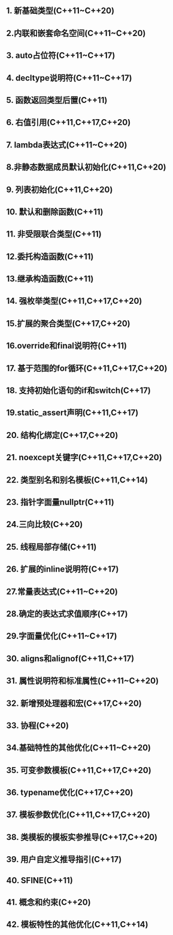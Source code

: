 <!--
 * @Author: chenbei
 * @Date: 2022-04-09 19:25:11
 * @LastEditTime: 2022-04-09 19:39:38
 * @FilePath: \myLeetCode\现代C++语言核心特性解析.md
 * @Description: 现代C++新特性
 * @Signature: A boy without dreams
-->
## 1. 新基础类型(C++11~C++20)



## 2.内联和嵌套命名空间(C++11~C++20)



## 3. auto占位符(C++11~C++17)



## 4. decltype说明符(C++11~C++17)



## 5. 函数返回类型后置(C++11)



## 6. 右值引用(C++11,C++17,C++20)



## 7. lambda表达式(C++11~C++20)



## 8.非静态数据成员默认初始化(C++11,C++20)



## 9. 列表初始化(C++11,C++20)



## 10. 默认和删除函数(C++11)



## 11. 非受限联合类型(C++11)



## 12.委托构造函数(C++11)



## 13.继承构造函数(C++11)



## 14. 强枚举类型(C++11,C++17,C++20)



## 15.扩展的聚合类型(C++17,C++20)



## 16.override和final说明符(C++11)



## 17. 基于范围的for循环(C++11,C++17,C++20)



## 18. 支持初始化语句的if和switch(C++17)



## 19.static_assert声明(C++11,C++17)



## 20. 结构化绑定(C++17,C++20)



## 21. noexcept关键字(C++11,C++17,C++20)



## 22. 类型别名和别名模板(C++11,C++14)



## 23. 指针字面量nullptr(C++11)



## 24.三向比较(C++20)



## 25. 线程局部存储(C++11)



## 26. 扩展的inline说明符(C++17)



## 27.常量表达式(C++11~C++20)



## 28.确定的表达式求值顺序(C++17)



## 29.字面量优化(C++11~C++17)



## 30. aligns和alignof(C++11,C++17)



## 31. 属性说明符和标准属性(C++11~C++20)



## 32. 新增预处理器和宏(C++17,C++20)



## 33. 协程(C++20)



## 34.基础特性的其他优化(C++11~C++20)



## 35. 可变参数模板(C++11,C++17,C++20)



## 36. typename优化(C++17,C++20)



## 37. 模板参数优化(C++11,C++17,C++20)



## 38. 类模板的模板实参推导(C++17,C++20)



## 39. 用户自定义推导指引(C++17)



## 40. SFINE(C++11)



## 41. 概念和约束(C++20)



## 42. 模板特性的其他优化(C++11,C++14)

